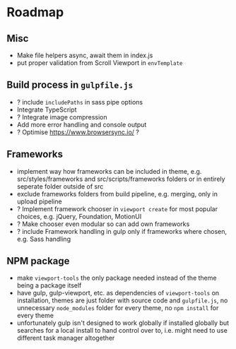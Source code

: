 # Roadmap

## Misc

- Make file helpers async, await them in index.js
- put proper validation from Scroll Viewport in `envTemplate`

## Build process in `gulpfile.js`

- ? include `includePaths` in sass pipe options
- Integrate TypeScript
- ? Integrate image compression
- Add more error handling and console output
- ? Optimise https://www.browsersync.io/ ?

## Frameworks

- implement way how frameworks can be included in theme, e.g. src/styles/frameworks and src/scripts/frameworks folders or in entirely seperate folder outside of src
- exclude frameworks folders from build pipeline, e.g. merging, only in upload pipeline
- ? Implement framework chooser in `viewport create` for most popular choices, e.g. jQuery, Foundation, MotionUI
- ? Make chooser even modular so can add own frameworks
- ? include Framework handling in gulp only if frameworks where chosen, e.g. Sass handling

## NPM package

- make `viewport-tools` the only package needed instead of the theme being a package itself
- have gulp, gulp-viewport, etc. as dependencies of `viewport-tools` on installation, themes are just folder with source code and `gulpfile.js`, no unnecessary `node_modules` folder for every theme, no `npm install` for every theme
- unfortunately gulp isn't designed to work globally if installed globally but searches for a local install to hand control over to, i.e. might need to use different task manager altogether
